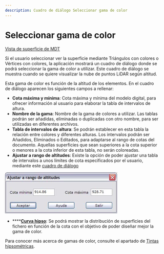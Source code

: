 ```yaml
---
description: Cuadro de diálogo Seleccionar gama de color
---
```


# Seleccionar gama de color

[Vista de superficie de MDT](../herramientas-de-visualizacion/vista-de-superficie-de-mdt.md)

Si el usuario seleccionar ver la superficie mediante Triángulos con colores o Vértices con colores, la aplicación mostrará un cuadro de diálogo donde se podrá seleccionar la gama de color a utilizar. Este cuadro de diálogo se muestra cuando se quiere visualizar la nube de puntos LiDAR según altitud.

Esta gama de color es función de la altitud de los elementos. En el cuadro de diálogo aparecen los siguientes campos a rellenar:

* **Cota máxima y mínima**: Cota máxima y mínima del modelo digital, para ofrecer información al usuario para elaborar la tabla de intervalos de altura.
* **Nombre de la gama**: Nombre de la gama de colores a utilizar. Las tablas podrán ser añadidas, eliminadas o duplicadas con otro nombre, para ser utilizadas en diferentes archivos.
* **Tabla de intervalos de altura**: Se podrán establecer en esta tabla la relación entre colores y diferentes alturas. Los intervalos podrán ser Añadidos, Eliminados o Editados, para adaptarse al rango de cotas del documento. Aquellas superficies que sean superiores a la cota superior o menores a la cota inferior de esta tabla, no serán coloreadas.
* **Ajustar a rango de altitudes**: Existe la opción de poder ajustar una tabla de intervalos a unos límites de cota especificados por el usuario, mediante este [cuadro de diálogo](../herramientas-mdt/mapa-de-tintas-hipsometricas/ajustar-a-rango-de-altitudes.md)

![](<../../.gitbook/assets/Dialogo Ajustar rango.jpg>)

* ****[**Curva hipso**](curva-hipsometrica.md): Se podrá mostrar la distribución de superficies del fichero en función de la cota con el objetivo de poder diseñar mejor la gama de color.

Para conocer más acerca de gamas de color, consulte el apartado de [Tintas hipsométricas](../como.../como-mapa-de-tintas-hipsometricas.md).
